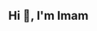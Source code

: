 ## Hi 👋, I'm Imam
<!-- <p align="left">
<a href="https://github.com/imamrdn">
  <img height="180em" src="https://github-readme-stats-eight-theta.vercel.app/api?username=imamrdn&show_icons=true&theme=algolia&include_all_commits=true&count_private=true"/>
  <img height="180em" src="https://github-readme-stats-eight-theta.vercel.app/api/top-langs/?username=imamrdn&layout=compact&langs_count=8&theme=algolia"/>
</a>
</p> -->
<!-- 
**imamrdn/imamrdn** is a ✨ _special_ ✨ repository because its `README.md` (this file) appears on your GitHub profile.

Here are some ideas to get you started:

- 🔭 I’m currently working on ...
- 🌱 I’m currently learning ...
- 👯 I’m looking to collaborate on ...
- 🤔 I’m looking for help with ...
- 💬 Ask me about ...
- 📫 How to reach me: ...
- 😄 Pronouns: ...
- ⚡ Fun fact: ...
 -->

